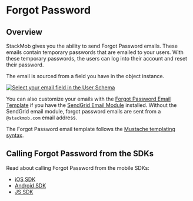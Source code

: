 Forgot Password
====================================================

## Overview 

StackMob gives you the ability to send Forgot Password emails.  These emails contain temporary passwords that are emailed to your users.  With these temporary passwords, the users can log into their account and reset their password.

The email is sourced from a field you have in the object instance.

<p class="screenshot">
  <a href="https://dashboard.stackmob.com/schemas/edit/user" target="_blank"><img src="https://s3.amazonaws.com/static.stackmob.com/images/modules/forgotpassword/forgotpassword-link.png" alt="Select your email field in the User Schema"/></a>
</p>

You can also customize your emails with the <a href="https://dashboard.stackmob.com/module/forgotpassword/settings" target="_blank">Forgot Password Email Template</a> if you have the <a href="https://marketplace.stackmob.com/module/sendgrid" target="_blank">SendGrid Email Module</a> installed.  Without the SendGrid email module, forgot password emails are sent from a `@stackmob.com` email address.

The Forgot Password email template follows the <a href="http://scalate.fusesource.org/documentation/mustache.html" target="_blank">Mustache templating syntax</a>.

## Calling Forgot Password from the SDKs

Read about calling Forgot Password from the mobile SDKs:

* <a href="https://developer.stackmob.com/ios-sdk/developer-guide#PasswordRecovery" target="_blank">iOS SDK</a>
* <a href="https://developer.stackmob.com/android-sdk/developer-guide#ForgotPassword" target="_blank">Android SDK</a>
* <a href="https://developer.stackmob.com/js-sdk/developer-guide#ForgotPassword" target="_blank">JS SDK</a>
